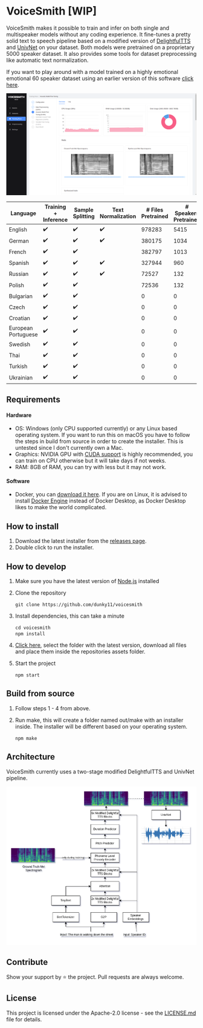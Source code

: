 # VoiceSmith [WIP]

VoiceSmith makes it possible to train and infer on both single and multispeaker models without any coding experience. It fine-tunes a pretty solid text to speech pipeline based on a modified version of [DelightfulTTS](https://arxiv.org/abs/2110.12612) and [UnivNet](https://arxiv.org/abs/2106.07889) on your dataset. Both models were pretrained on a proprietary 5000 speaker dataset. It also provides some tools for dataset preprocessing like automatic text normalization.

If you want to play around with a model trained on a highly emotional emotional 60 speaker dataset using an earlier version of this software [click here](https://colab.research.google.com/drive/1zh6w_TpEAyr_UIojiLmt4ZdYLWeap9mn#scrollTo=vQCA50dao0Mt).

<img src="/.media/hero.png">

| Language | Training + Inference |  Sample Splitting | Text Normalization | # Files Pretrained | # Speakers Pretrained |
| --- | --- | --- | --- | --- | --- |
| English | :heavy_check_mark: | :heavy_check_mark: | :heavy_check_mark: | 978283 | 5415 |
| German  | :heavy_check_mark: | :heavy_check_mark: | :heavy_check_mark: | 380175 | 1034 |
| French  | :heavy_check_mark: | :heavy_check_mark: |  | 382797 | 1013 |
| Spanish  | :heavy_check_mark: | :heavy_check_mark: | :heavy_check_mark: | 327944 | 960 |
| Russian  | :heavy_check_mark: | :heavy_check_mark: | :heavy_check_mark: | 72527 | 132 |
| Polish  | :heavy_check_mark: | :heavy_check_mark: | | 72536 | 132 |
| Bulgarian  | :heavy_check_mark: | :heavy_check_mark: | | 0 | 0 |
| Czech  | :heavy_check_mark: | :heavy_check_mark: | | 0 | 0 |
| Croatian  | :heavy_check_mark: | :heavy_check_mark: | | 0 | 0 |
| European Portuguese | :heavy_check_mark: | :heavy_check_mark: | | 0 | 0 |
| Swedish  | :heavy_check_mark: | :heavy_check_mark: | | 0 | 0 |
| Thai  | :heavy_check_mark: | :heavy_check_mark: | | 0 | 0 |
| Turkish  | :heavy_check_mark: | :heavy_check_mark: | | 0 | 0 |
| Ukrainian  | :heavy_check_mark: | :heavy_check_mark: | | 0 | 0 |

## Requirements

#### Hardware
* OS: Windows (only CPU supported currently) or any Linux based operating system. If you want to run this on macOS you have to follow the steps in build from source in order to create the installer. This is untested since I don't currently own a Mac.
* Graphics: NVIDIA GPU with [CUDA support](https://developer.nvidia.com/cuda-gpus) is highly recommended, you can train on CPU otherwise but it will take days if not weeks.
* RAM: 8GB of RAM, you can try with less but it may not work.

#### Software
* Docker, you can [download it here](https://docs.docker.com/get-docker/). If you are on Linux, it is advised to install [Docker Engine](https://docs.docker.com/engine/install/ubuntu/#install-using-the-repository) instead of Docker Desktop, as Docker Desktop likes to make the world complicated.

## How to install

1. Download the latest installer from the [releases page](https://github.com/dunky11/voicesmith/releases).
2. Double click to run the installer.

## How to develop

1. Make sure you have the latest version of [Node.js](https://nodejs.org/) installed
2. Clone the repository

   ```
   git clone https://github.com/dunky11/voicesmith
   ```
3. Install dependencies, this can take a minute

   ```
   cd voicesmith
   npm install
   ```
4. [Click here](https://drive.google.com/drive/folders/15VQgRxGO_Z_RUNMyuJreg9O5Ckcit2vh?usp=sharing), select the folder with the latest version, download all files and place them inside the repositories assets folder.

5. Start the project

   ```
   npm start
   ```
  
## Build from source

1. Follow steps 1 - 4 from above.
2. Run make, this will create a folder named out/make with an installer inside. The installer will be different based on your operating system.
    
    ```
    npm make
    ```
## Architecture

VoiceSmith currently uses a two-stage modified DelightfulTTS and UnivNet pipeline.

<img src="/.media/architecture.png">

 
## Contribute

Show your support by ⭐ the project. Pull requests are always welcome.

## License

This project is licensed under the Apache-2.0 license - see the [LICENSE.md](https://github.com/dunky11/voicesmith/blob/master/LICENSE) file for details.
